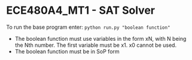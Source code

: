 # ECE480A4_MT1 - SAT Solver
To run the base program enter:
`python run.py "boolean function"`
- The boolean function must use variables in the form xN, with N being the Nth number. The first variable must be x1. x0 cannot be used.
- The boolean function must be in SoP form
